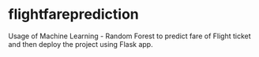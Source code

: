 # flightfareprediction
Usage of Machine Learning - Random Forest to predict fare of Flight ticket and then deploy the project using Flask app.

